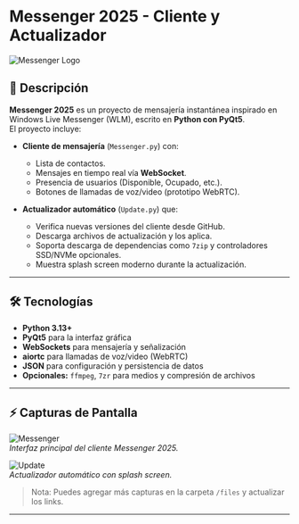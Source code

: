 # Messenger 2025 - Cliente y Actualizador

![Messenger Logo](https://raw.githubusercontent.com/mggons93/Messenger/refs/heads/main/files/wlm.ico)

## 📌 Descripción

**Messenger 2025** es un proyecto de mensajería instantánea inspirado en Windows Live Messenger (WLM), escrito en **Python con PyQt5**.  
El proyecto incluye:

- **Cliente de mensajería** (`Messenger.py`) con:
  - Lista de contactos.
  - Mensajes en tiempo real vía **WebSocket**.
  - Presencia de usuarios (Disponible, Ocupado, etc.).
  - Botones de llamadas de voz/video (prototipo WebRTC).

- **Actualizador automático** (`Update.py`) que:
  - Verifica nuevas versiones del cliente desde GitHub.
  - Descarga archivos de actualización y los aplica.
  - Soporta descarga de dependencias como `7zip` y controladores SSD/NVMe opcionales.
  - Muestra splash screen moderno durante la actualización.

---

## 🛠 Tecnologías

- **Python 3.13+**
- **PyQt5** para la interfaz gráfica
- **WebSockets** para mensajería y señalización
- **aiortc** para llamadas de voz/video (WebRTC)
- **JSON** para configuración y persistencia de datos
- **Opcionales:** `ffmpeg`, `7zr` para medios y compresión de archivos

---

## ⚡ Capturas de Pantalla

![Messenger](https://raw.githubusercontent.com/mggons93/Messenger/refs/heads/main/files/messenger_screenshot.png)  
*Interfaz principal del cliente Messenger 2025.*

![Update](https://raw.githubusercontent.com/mggons93/Messenger/refs/heads/main/files/update_screenshot.png)  
*Actualizador automático con splash screen.*

> Nota: Puedes agregar más capturas en la carpeta `/files` y actualizar los links.

---

